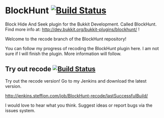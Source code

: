 # BlockHunt [![Build Status](http://jenkins.steffion.com/buildStatus/icon?job=BlockHunt)](http://jenkins.steffion.com/job/BlockHunt/)

Block Hide And Seek plugin for the Bukkit Development.
Called BlockHunt.
Find more info at: http://dev.bukkit.org/bukkit-plugins/blockhunt/ !



Welcome to the recode branch of the BlockHunt repository!

You can follow my progress of recoding the BlockHunt plugin here.
I am not sure if I will finish the plugin. More information will follow.

## Try out recode [![Build Status](http://jenkins.steffion.com/buildStatus/icon?job=BlockHunt-recode)](http://jenkins.steffion.com/job/BlockHunt-recode/)
Try out the recode version! Go to my Jenkins and download the latest version.

http://jenkins.steffion.com/job/BlockHunt-recode/lastSuccessfulBuild/

I would love to hear what you think. Suggest ideas or report bugs via the issues system.
